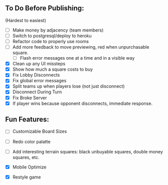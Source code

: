 ## To Do Before Publishing:
(Hardest to easiest)
- [ ] Make money by adjacency (team members)
- [ ] Switch to postgresql/deploy to heroku
- [ ] Refactor code to properly use rooms
- [ ] Add more feedback to move previewing, red when unpurchasable square.
    - [ ] Flash error messages one at a time and in a visible way
- [X] Clean up any UI missteps
- [X] Show how much a square costs to buy
- [X] Fix Lobby Disconnects
- [X] Fix global error messages
- [X] Split teams up when players lose (not just disconnect)
- [X] Disconnect During Turn
- [X] Fix Broke Server
- [X] If player wins because opponent disconnects, immediate response.

## Fun Features:
- [ ] Customizable Board Sizes
- [ ] Redo color palatte
- [ ] Add interesting terrain squares: black unbuyable squares, double money squares, etc.
- [X] Mobile Optimize
- [X] Restyle game

